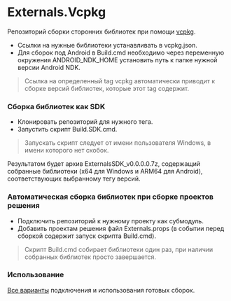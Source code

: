 # Externals.Vcpkg

Репозиторий сборки сторонних библиотек при помощи [vcpkg](https://github.com/microsoft/vcpkg).

- Ссылки на нужные библиотеки устанавливать в vcpkg.json.
- Для сборок под Android в Build.cmd необходимо через переменную окружения ANDROID_NDK_HOME
установить путь к папке нужной версии Android NDK.

> Ссылка на определенный tag vcpkg автоматически приводит к сборке версий библиотек,
> которые этот tag содержит.

### Сборка библиотек как SDK

- Клонировать репозиторий для нужного тега.
- Запустить скрипт Build.SDK.cmd.

> Запускать скрипт следует от имени пользователя Windows, в имени которого нет скобок.

Результатом будет архив ExternalsSDK_v0.0.0.0.7z, содержащий собранные библиотеки 
(x64 для Windows и ARM64 для Android), соответствующих выбранному тегу версий.

### Автоматическая сборка библиотек при сборке проектов решения

- Подключить репозиторий к нужному проекту как субмодуль.
- Добавить проектам решения файл Externals.props (в событии перед сборкой содержит
запуск скрипта Build.cmd).

> Скрипт Build.cmd собирает библиотеки один раз, при наличии собранных библиотек 
просто завершается.

### Использование

[Все варианты](https://github.com/Unicornum/Example.Externals.Vcpkg) подключения 
и использования готовых сборок.
